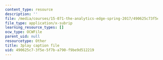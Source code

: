 ```yaml
---
content_type: resource
description: ''
file: /media/courses/15-071-the-analytics-edge-spring-2017/490625c73f5e5f7ba790f9be9d512219_xglWbWk_swE.srt
file_type: application/x-subrip
learning_resource_types: []
ocw_type: OCWFile
parent_uid: null
resourcetype: Other
title: 3play caption file
uid: 490625c7-3f5e-5f7b-a790-f9be9d512219
---
```


